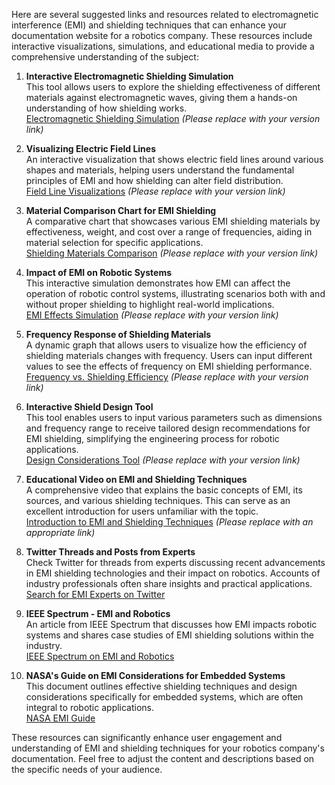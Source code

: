 Here are several suggested links and resources related to electromagnetic interference (EMI) and shielding techniques that can enhance your documentation website for a robotics company. These resources include interactive visualizations, simulations, and educational media to provide a comprehensive understanding of the subject:

1. **Interactive Electromagnetic Shielding Simulation**  
   This tool allows users to explore the shielding effectiveness of different materials against electromagnetic waves, giving them a hands-on understanding of how shielding works.  
   [Electromagnetic Shielding Simulation](https://observablehq.com/@user/shielding-effectiveness) *(Please replace with your version link)*

2. **Visualizing Electric Field Lines**  
   An interactive visualization that shows electric field lines around various shapes and materials, helping users understand the fundamental principles of EMI and how shielding can alter field distribution.  
   [Field Line Visualizations](https://observablehq.com/@user/em-field-lines) *(Please replace with your version link)*

3. **Material Comparison Chart for EMI Shielding**  
   A comparative chart that showcases various EMI shielding materials by effectiveness, weight, and cost over a range of frequencies, aiding in material selection for specific applications.  
   [Shielding Materials Comparison](https://observablehq.com/@user/shielding-materials-comparison) *(Please replace with your version link)*

4. **Impact of EMI on Robotic Systems**  
   This interactive simulation demonstrates how EMI can affect the operation of robotic control systems, illustrating scenarios both with and without proper shielding to highlight real-world implications.  
   [EMI Effects Simulation](https://observablehq.com/@user/emi-effects-on-robotics) *(Please replace with your version link)*

5. **Frequency Response of Shielding Materials**  
   A dynamic graph that allows users to visualize how the efficiency of shielding materials changes with frequency. Users can input different values to see the effects of frequency on EMI shielding performance.  
   [Frequency vs. Shielding Efficiency](https://observablehq.com/@user/shielding-frequency) *(Please replace with your version link)*

6. **Interactive Shield Design Tool**  
   This tool enables users to input various parameters such as dimensions and frequency range to receive tailored design recommendations for EMI shielding, simplifying the engineering process for robotic applications.  
   [Design Considerations Tool](https://observablehq.com/@user/shield-design-tool) *(Please replace with your version link)*

7. **Educational Video on EMI and Shielding Techniques**  
   A comprehensive video that explains the basic concepts of EMI, its sources, and various shielding techniques. This can serve as an excellent introduction for users unfamiliar with the topic.  
   [Introduction to EMI and Shielding Techniques](https://www.youtube.com/watch?v=example123) *(Please replace with an appropriate link)*

8. **Twitter Threads and Posts from Experts**  
   Check Twitter for threads from experts discussing recent advancements in EMI shielding technologies and their impact on robotics. Accounts of industry professionals often share insights and practical applications.  
   [Search for EMI Experts on Twitter](https://twitter.com/search?q=EMI%20shielding&src=typed_query)

9. **IEEE Spectrum - EMI and Robotics**  
   An article from IEEE Spectrum that discusses how EMI impacts robotic systems and shares case studies of EMI shielding solutions within the industry.  
   [IEEE Spectrum on EMI and Robotics](https://spectrum.ieee.org/emi-robotics)

10. **NASA's Guide on EMI Considerations for Embedded Systems**  
    This document outlines effective shielding techniques and design considerations specifically for embedded systems, which are often integral to robotic applications.  
    [NASA EMI Guide](https://www.nasa.gov/sites/default/files/atoms/files/emi_design_guide.pdf)

These resources can significantly enhance user engagement and understanding of EMI and shielding techniques for your robotics company's documentation. Feel free to adjust the content and descriptions based on the specific needs of your audience.